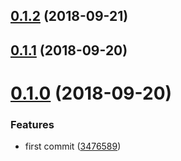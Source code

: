 <a name="0.1.2"></a>
## [0.1.2](https://github.com/TalkingData/rxloop-devtools/compare/v0.1.1...v0.1.2) (2018-09-21)



<a name="0.1.1"></a>
## [0.1.1](https://github.com/TalkingData/rxloop-devtools/compare/v0.1.0...v0.1.1) (2018-09-20)



<a name="0.1.0"></a>
# [0.1.0](https://github.com/TalkingData/rxloop-devtools/compare/3476589...v0.1.0) (2018-09-20)


### Features

* first commit ([3476589](https://github.com/TalkingData/rxloop-devtools/commit/3476589))




